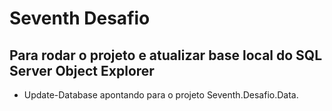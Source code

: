 # Seventh Desafio

## Para rodar o projeto e atualizar base local do SQL Server Object Explorer
- Update-Database apontando para o projeto Seventh.Desafio.Data.
